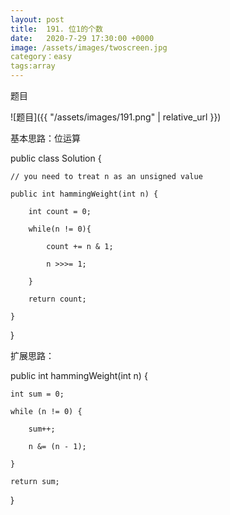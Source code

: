 ```yaml
---
layout: post
title:  191. 位1的个数
date:   2020-7-29 17:30:00 +0000
image: /assets/images/twoscreen.jpg
category：easy
tags:array
---
```

题目

![题目]({{ "/assets/images/191.png" | relative_url }})



基本思路：位运算

public class Solution {

    // you need to treat n as an unsigned value
	
    public int hammingWeight(int n) {
	
        int count = 0;
		
        while(n != 0){
		
            count += n & 1; 
			
            n >>>= 1;
			
        }
		
        return count;
		
    }
	
}


扩展思路：

public int hammingWeight(int n) {

    int sum = 0;
	
    while (n != 0) {
	
        sum++;
		
        n &= (n - 1);
		
    }
	
    return sum;
	
}

